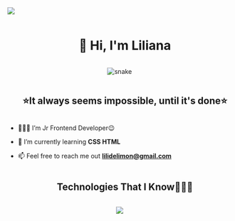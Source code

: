 <!--horizontal divider(gradiant)-->
<img src="https://user-images.githubusercontent.com/73097560/115834477-dbab4500-a447-11eb-908a-139a6edaec5c.gif">

<!--h1 without bottom border-->
<div id="user-content-toc">
  <ul align="center">
    <summary><h1 style="display: inline-block">   👾
Hi, I'm  Liliana </h1></summary>
  </ul>
</div>

<!--- snake -->
<div align="center">
  <img  src="https://media.giphy.com/media/k8aQj7ocnGObrJLsja/giphy.gif" 
       alt="snake" /></a>
</div>


<!--h2 without bottom border-->
<div id="user-content-toc">
  <ul align="center">
    <summary><h2 style="display: inline-block"> ⭐It always seems impossible, until it's done⭐ </h2></summary>
  </ul>
</div>


<!--Intro start-->
- 👨🏽‍💻 I’m Jr Frontend Developer😉

- 🌱 I’m currently learning **CSS HTML**

- 📫 Feel free to reach me out **lilidelimon@gmail.com**


<!--h1 without bottom border-->
<div id="user-content-toc">
  <ul align="center">
    <summary><h2 style="display: inline-block">Technologies That I Know👨🏻‍💻</h2></summary>
  </ul>
</div>
<!--tech stack icons-->
<p align="center">
  <a href="https://skillicons.dev">
    <img src="https://skillicons.dev/icons?i=bootstrap,css,discord,github,html,vscode&perline=14" />
  </a>
</p>

